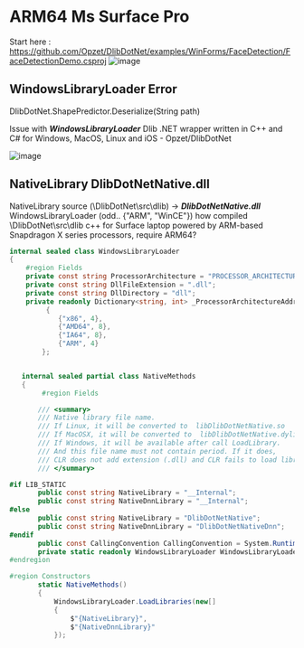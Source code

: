 # ARM64 Ms Surface Pro

Start here : https://github.com/Opzet/DlibDotNet/examples/WinForms/FaceDetection/FaceDetectionDemo.csproj
![image](https://github.com/user-attachments/assets/697079a9-6ec9-402d-94d7-8a5589443e66)


## WindowsLibraryLoader Error 

DlibDotNet.ShapePredictor.Deserialize(String path)

Issue with ***WindowsLibraryLoader*** Dlib .NET wrapper written in C++ and C# for Windows, MacOS, Linux and iOS - Opzet/DlibDotNet

![image](https://github.com/user-attachments/assets/391d4cc0-1d03-4a2d-a1c6-689e200c0422)

## NativeLibrary DlibDotNetNative.dll
NativeLibrary source (\DlibDotNet\src\dlib) -> ***DlibDotNetNative.dll***
WindowsLibraryLoader (odd..  {"ARM", "WinCE"}) 
 how compiled  \DlibDotNet\src\dlib c++ for  Surface laptop powered by ARM-based Snapdragon X series processors, require ARM64?
```csharp
internal sealed class WindowsLibraryLoader
{
    #region Fields
    private const string ProcessorArchitecture = "PROCESSOR_ARCHITECTURE";
    private const string DllFileExtension = ".dll";
    private const string DllDirectory = "dll";
    private readonly Dictionary<string, int> _ProcessorArchitectureAddressWidthPlatforms = new Dictionary<string, int>(StringComparer.OrdinalIgnoreCase)
         {
            {"x86", 4},
            {"AMD64", 8},
            {"IA64", 8},
            {"ARM", 4}
        };
 ```
 
 ```csharp
 
    internal sealed partial class NativeMethods
    {
         #region Fields
 
        /// <summary>
        /// Native library file name.
        /// If Linux, it will be converted to  libDlibDotNetNative.so
        /// If MacOSX, it will be converted to  libDlibDotNetNative.dylib
        /// If Windows, it will be available after call LoadLibrary.
        /// And this file name must not contain period. If it does,
        /// CLR does not add extension (.dll) and CLR fails to load library
        /// </summary>

#if LIB_STATIC
        public const string NativeLibrary = "__Internal";
        public const string NativeDnnLibrary = "__Internal";
#else
        public const string NativeLibrary = "DlibDotNetNative";
        public const string NativeDnnLibrary = "DlibDotNetNativeDnn";
#endif
        public const CallingConvention CallingConvention = System.Runtime.InteropServices.CallingConvention.Cdecl;
        private static readonly WindowsLibraryLoader WindowsLibraryLoader = new WindowsLibraryLoader();
#endregion
 
#region Constructors
        static NativeMethods()
        {
            WindowsLibraryLoader.LoadLibraries(new[]
            {
                $"{NativeLibrary}",
                $"{NativeDnnLibrary}"
            });
```

 
